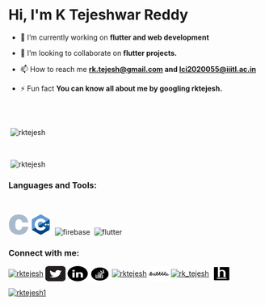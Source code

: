 <h1 align="left">Hi, I'm K Tejeshwar Reddy</h1>

- 🔭 I’m currently working on **flutter and web development**

- 👯 I’m looking to collaborate on **flutter projects.**

- 📫 How to reach me **rk.tejesh@gmail.com and lci2020055@iiitl.ac.in**

- ⚡ Fun fact **You can know all about me by googling rktejesh.**
<br>
<br>
<p>&nbsp;<img align="center" src="https://github-readme-stats.vercel.app/api?username=rktejesh&show_icons=true&locale=en" alt="rktejesh" /></p>
<br>
<p>&nbsp;<img align="center" src="https://github-readme-streak-stats.herokuapp.com/?user=rktejesh&" alt="rktejesh" /></p>

<h3 align="left">Languages and Tools:</h3>
<br>
<p align="left"><img src="https://raw.githubusercontent.com/devicons/devicon/master/icons/c/c-original.svg" alt="c" width="40" height="40"/>&nbsp;<img src="https://raw.githubusercontent.com/devicons/devicon/master/icons/cplusplus/cplusplus-original.svg" alt="cplusplus" width="40" height="40"/>&nbsp; <img src="https://www.vectorlogo.zone/logos/firebase/firebase-icon.svg" alt="firebase" width="40" height="40"/>&nbsp; <img src="https://www.vectorlogo.zone/logos/flutterio/flutterio-icon.svg" alt="flutter" width="40" height="40"/> </p>

<h3 align="left">Connect with me:</h3>
<p align="left">
<a href="https://dev.to/rktejesh" target="blank"><img align="center" src="https://cdn.jsdelivr.net/npm/simple-icons@3.0.1/icons/dev-dot-to.svg" alt="rktejesh" height="30" width="40" /></a>
<a href="https://twitter.com/rktejesh1" target="blank"><img align="center" src="./353322.svg" alt="rktejesh1" height="30" width="40" /></a>
<a href="https://linkedin.com/in/rktejesh" target="blank"><img align="center" src="./linkedin_black_logo_icon_147114.svg" alt="rktejesh" height="30" width="40" /></a>
<a href="https://stackoverflow.com/users/14700514" target="blank"><img align="center" src="./iconfinder_stackoverflow_rounded_394191.svg" alt="rktejesh" height="30" width="40" /></a>
<a href="https://fb.com/rktejesh" target="blank"><img align="center" src="https://commons.wikimedia.org/wiki/File:Facebook_icon_(black).svg" alt="rktejesh" height="30" width="40" /></a>
<a href="https://dribbble.com/rktejesh" target="blank"><img align="center" src="./iconfinder_BW_Dribbble_3_glyph_svg_5305156.svg" alt="rktejesh" height="30" width="40" /></a>
<a href="https://www.codechef.com/users/rk_tejesh" target="blank"><img align="center" src="https://cdn.jsdelivr.net/npm/simple-icons@3.1.0/icons/codechef.svg" alt="rk_tejesh" height="30" width="40" /></a>
<a href="https://www.hackerearth.com/@rktejesh" target="blank"><img align="center" src="./cib-hackerearth.svg" alt="rktejesh" height="30" width="40" /></a>
</p>

<p align="left"> <a href="https://twitter.com/rktejesh1" target="blank"><img src="https://img.shields.io/twitter/follow/rktejesh1?logo=twitter&style=for-the-badge" alt="rktejesh1" /></a> </p>

